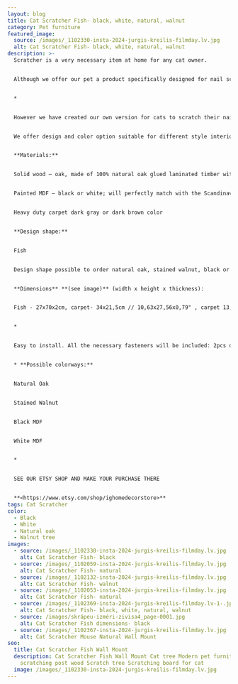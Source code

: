 ```yaml
---
layout: blog
title: Cat Scratcher Fish- black, white, natural, walnut
category: Pet furniture
featured_image:
  source: /images/_1102330-insta-2024-jurgis-kreilis-filmday.lv.jpg
  alt: Cat Scratcher Fish- black, white, natural, walnut
description: >-
  Scratcher is a very necessary item at home for any cat owner.


  Although we offer our pet a product specifically designed for nail scratching, the paw still slips and the nails get caught in the side of the sofa, the carpet or the window frame:)


  *


  However we have created our own version for cats to scratch their nails. Our idea is that the scratcher should not only serve the nails well, but also be aesthetic so that the owner of the house is pleasant to look at it.


  We offer design and color option suitable for different style interiors. 2 ways of use - mounted on the wall or placed on the floor. Your cat has the right to choose:)


  **Materials:**


  Solid wood – oak, made of 100% natural oak glued laminated timber with lacquer finish or stained walnut color. Due to the natural diversity of wood, each piece has a unique texture. The applied black filler in places of knots, cracks, and other natural defects, make the item look slightly rustic.


  Painted MDF – black or white; will perfectly match with the Scandinavian minimalistic interior design!


  Heavy duty carpet dark gray or dark brown color


  **Design shape:**


  Fish


  Design shape possible to order natural oak, stained walnut, black or white color.


  **Dimensions** **(see image)** (width x height x thickness):


  Fish - 27x70x2cm, carpet- 34x21,5cm // 10,63x27,56x0,79" , carpet 13,39x8,46"


  *


  Easy to install. All the necessary fasteners will be included: 2pcs dowels, 2 screws to hang, 2 pcs anti slip rubber pods if use on the floor.


  * **Possible colorways:**


  Natural Oak


  Stained Walnut 


  Black MDF


  White MDF


  *


  SEE OUR ETSY SHOP AND MAKE YOUR PURCHASE THERE


  **<https://www.etsy.com/shop/ighomedecorstore>**
tags: Cat Scratcher
color:
  - Black
  - White
  - Natural oak
  - Walnut tree
images:
  - source: /images/_1102330-insta-2024-jurgis-kreilis-filmday.lv.jpg
    alt: Cat Scratcher Fish- black
  - source: /images/_1102059-insta-2024-jurgis-kreilis-filmday.lv.jpg
    alt: Cat Scratcher Fish- natural
  - source: /images/_1102132-insta-2024-jurgis-kreilis-filmday.lv.jpg
    alt: Cat Scratcher Fish- walnut
  - source: /images/_1102053-insta-2024-jurgis-kreilis-filmday.lv.jpg
    alt: Cat Scratcher Fish- natural
  - source: /images/_1102369-insta-2024-jurgis-kreilis-filmday.lv-1-.jpg
    alt: Cat Scratcher Fish- black, white, natural, walnut
  - source: /images/skrápeu-izméri-zivisa4_page-0001.jpg
    alt: Cat Scratcher Fish dimensions- black
  - source: /images/_1102367-insta-2024-jurgis-kreilis-filmday.lv.jpg
    alt: Cat Scratcher Mouse Natural Wall Mount
seo:
  title: Cat Scratcher Fish Wall Mount
  description: Cat Scratcher Fish Wall Mount Cat tree Modern pet furniture Cat
    scratching post wood Scratch tree Scratching board for cat
  image: /images/_1102330-insta-2024-jurgis-kreilis-filmday.lv.jpg
---
```

